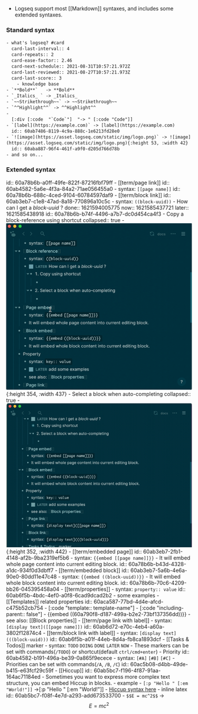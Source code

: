 - Logseq support most [[Markdown]] syntaxes, and includes some extended syntaxes.
### **Standard** syntax
	- what's logseq? #card
	  card-last-interval:: 4
	  card-repeats:: 2
	  card-ease-factor:: 2.46
	  card-next-schedule:: 2021-08-31T10:57:21.972Z
	  card-last-reviewed:: 2021-08-27T10:57:21.973Z
	  card-last-score:: 3
		- knowledge base
	- `**Bold**`   -> **Bold**
	- `_Italics_ ` -> _Italics_
	- `~~Strikethrough~~` -> ~~Strikethrough~~
	- `^^Highlight^^` -> ^^Highlight^^
	-
	  [:div [:code  "`Code`"]  "-> " [:code "Code"]]
	- `[label](https://example.com)` -> [label](https://example.com)
	  id:: 60ab7486-8119-4c9a-888c-1e6213fd28e0
	- `![image](https://asset.logseq.com/static/img/logo.png)` -> ![image](https://asset.logseq.com/static/img/logo.png){:height 53, :width 42}
	  id:: 60aba887-96f4-461f-a9f0-d205d766d78b
	- and so on...
### **Extended** syntax
id:: 60a78b6b-a0ff-49fe-822f-87216fbf79ff
	- [[term/page link]]
	  id:: 60ab4582-5a6e-4f3a-84a2-71ae056455a0
		- syntax: `[[page name]]`
		  id:: 60a78b6b-688c-4ced-9104-60784597daf9
	- [[term/block link]]
	  id:: 60ab3eb7-c1e8-47ad-8a18-770896a10c5c
		- syntax: `((block-uuid))`
		- How can I get a _block-uuid_ ?
		  done:: 1621594005775
		  now:: 1621585437721
		  later:: 1621585438918
		  id:: 60a78b6b-b74f-4496-a7b7-dc0d454ca4f3
			- Copy a block-reference using shortcut
			  collapsed:: true
				- ![2021-05-21 18.41.54.gif](../assets/2021-05-21_18.41.54_1621593786418_0.gif){:height 354, :width 437}
			- Select a block when auto-completing
			  collapsed:: true
				- ![2021-05-21 18.45.31.gif](../assets/2021-05-21_18.45.31_1621593958149_0.gif){:height 352, :width 442}
	- [[term/embedded page]]
	  id:: 60ab3eb7-2fb1-4148-af2b-9ba2319ef5b6
		- syntax: `{{embed [[page name]]}}`
		- It will embed whole page content into current editing block.
		  id:: 60a78b6b-b43d-4328-a1dc-934f0d3dbff7
	- [[term/embedded block]]
	  id:: 60ab3eb7-5a6b-4e6a-90e0-80dd11e47c48
		- syntax: `{{embed ((block-uuid))}}`
		- It will embed whole block content into current editing block.
		  id:: 60a78b6b-70c6-4209-bb26-045395458a04
	- [[term/properties]]
		- syntax: `property:: value`
		  id:: 60ab6f5b-4bdc-4ef0-a0f8-6cad9dcad2b2
		- some examples
			- [[Templates]] related properties
			  id:: 60aca587-77bd-4d4e-afcd-c475b52cb754
				-
				  [:code "template:: template-name"]
				-
				  [:code "including-parent:: false"]
				- {{embed ((60a790f8-d187-499a-b2e2-73bf137356dd))}}
		- see also: [[Block properties]]
	- [[term/page link with label]]
		- syntax: `[display text]([[page name]])`
		  id:: 60ab6d72-e70c-4eb4-a60a-3802f12874c4
	- [[term/block link with label]]
		- syntax: `[display text](((block-uuid)))`
		  id:: 60ab6f5b-a01f-44eb-8d4a-fb8ca1893dcf
	- [[Tasks & Todos]] marker
		- syntax: `TODO` `DOING` `DONE` `LATER` `NOW`
		- These markers can be set with commands(`/TODO`) 
		  or shortcut(default `ctrl/cmd+enter`)
	- Priority
	  id:: 60ab4582-b191-496a-be39-0a865f9ecece
		- syntax: `[#A]` `[#B]` `[#C]`
		- Priorities can be set with commands(`/A`, `/B`, `/C`)
		  id:: 60ac5b08-d4bb-49de-b415-e63fcf29c59f
	- [[Hiccup]]
	  id:: 60ab5bc7-f196-4f87-91aa-164ac71184ed
		- Sometimes you want to express more complex text structure, you can embed Hiccup in blocks.
		- example
			- `[:p "Hello " [:em "World!"]]`
			  ->[:p "Hello " [:em "World!"]]
		- [Hiccup syntax here](https://github.com/weavejester/hiccup/wiki/Syntax)
	- inline latex
	  id:: 60ab5bc7-f08f-4e7d-a293-add673533700
		- `$$E = mc^2$$` -> $$E = mc^2$$